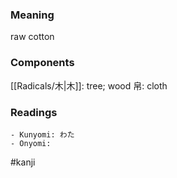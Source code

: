### Meaning

raw cotton

### Components

[[Radicals/木|木]]: tree; wood 帛: cloth

### Readings

```
- Kunyomi: わた
- Onyomi: 
```

#kanji